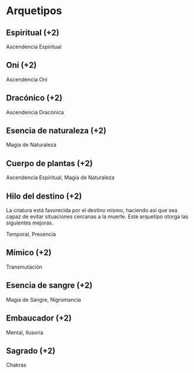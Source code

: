 # Arquetipos

## Espiritual (+2)

Ascendencia Espiritual

## Oni (+2)

Ascendencia Oni

## Dracónico (+2)

Ascendencia Dracónica

## Esencia de naturaleza (+2)

Magia de Naturaleza

## Cuerpo de plantas (+2)

Ascendencia Espiritual, Magia de Naturaleza

## Hilo del destino (+2)

La criatura está favorecida por el destino mismo, haciendo así que sea capaz de evitar situaciones cercanas a la muerte. Este arquetipo otorga las siguientes mejoras.

Temporal, Presencia

## Mímico (+2)

Transmutación

## Esencia de sangre (+2)

Magia de Sangre, Nigromancia

## Embaucador (+2)

Mental, Ilusoria

## Sagrado (+2)

Chakras
